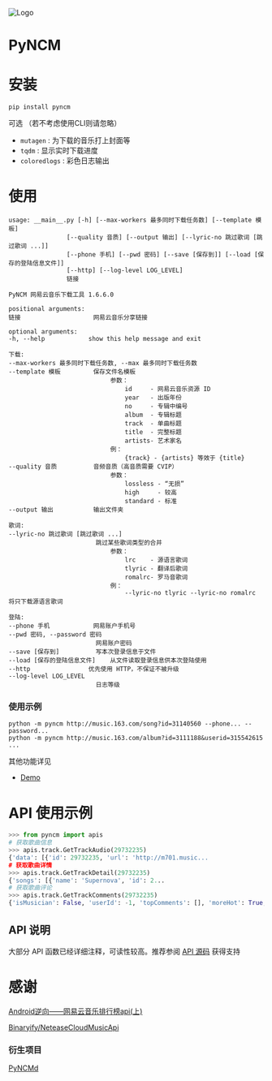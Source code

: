 ![Logo](https://github.com/greats3an/pyncm/raw/master/demos/_logo.png)

# PyNCM

# 安装
    pip install pyncm
可选 （若不考虑使用CLI则请忽略）
- `mutagen` : 为下载的音乐打上封面等
- `tqdm`    : 显示实时下载进度
- `coloredlogs` : 彩色日志输出

# 使用
    usage: __main__.py [-h] [--max-workers 最多同时下载任务数] [--template 模板]
                    [--quality 音质] [--output 输出] [--lyric-no 跳过歌词 [跳过歌词 ...]]
                    [--phone 手机] [--pwd 密码] [--save [保存到]] [--load [保存的登陆信息文件]]
                    [--http] [--log-level LOG_LEVEL]
                    链接

    PyNCM 网易云音乐下载工具 1.6.6.0

    positional arguments:
    链接                    网易云音乐分享链接

    optional arguments:
    -h, --help            show this help message and exit

    下载:
    --max-workers 最多同时下载任务数, --max 最多同时下载任务数
    --template 模板         保存文件名模板
                                参数：    
                                    id     - 网易云音乐资源 ID
                                    year   - 出版年份
                                    no     - 专辑中编号
                                    album  - 专辑标题
                                    track  - 单曲标题        
                                    title  - 完整标题
                                    artists- 艺术家名
                                例：
                                    {track} - {artists} 等效于 {title}
    --quality 音质          音频音质（高音质需要 CVIP）
                                参数：
                                    lossless - “无损”
                                    high     - 较高
                                    standard - 标准
    --output 输出           输出文件夹

    歌词:
    --lyric-no 跳过歌词 [跳过歌词 ...]
                            跳过某些歌词类型的合并
                                参数：
                                    lrc    - 源语言歌词
                                    tlyric - 翻译后歌词
                                    romalrc- 罗马音歌词
                                例：
                                    --lyric-no tlyric --lyric-no romalrc 将只下载源语言歌词

    登陆:
    --phone 手机            网易账户手机号
    --pwd 密码, --password 密码
                            网易账户密码
    --save [保存到]          写本次登录信息于文件
    --load [保存的登陆信息文件]    从文件读取登录信息供本次登陆使用
    --http                优先使用 HTTP，不保证不被升级
    --log-level LOG_LEVEL
                            日志等级

### 使用示例
    python -m pyncm http://music.163.com/song?id=31140560 --phone... --password...
    python -m pyncm http://music.163.com/album?id=3111188&userid=315542615  ...  

其他功能详见 
- [Demo](https://github.com/greats3an/pyncm/tree/master/demos)

# API 使用示例
```python
>>> from pyncm import apis
# 获取歌曲信息    
>>> apis.track.GetTrackAudio(29732235)
{'data': [{'id': 29732235, 'url': 'http://m701.music...
# 获取歌曲详情
>>> apis.track.GetTrackDetail(29732235)    
{'songs': [{'name': 'Supernova', 'id': 2...
# 获取歌曲评论
>>> apis.track.GetTrackComments(29732235)    
{'isMusician': False, 'userId': -1, 'topComments': [], 'moreHot': True, 'hotComments': [{'user': {'locationInfo': None, 'liveIn ...
```

## API 说明
大部分 API 函数已经详细注释，可读性较高。推荐参阅 [API 源码](https://github.com/greats3an/pyncm/tree/master/pyncm/apis) 获得支持

# 感谢
[Android逆向——网易云音乐排行榜api(上)](https://juejin.im/post/6844903586879520775)

[Binaryify/NeteaseCloudMusicApi](https://github.com/Binaryify/NeteaseCloudMusicApi)

### 衍生项目
[PyNCMd](https://github.com/greats3an/pyncmd)
